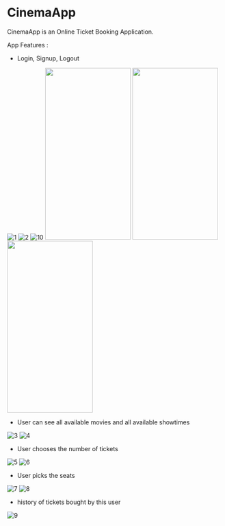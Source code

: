 # CinemaApp
CinemaApp is an Online Ticket Booking Application.

App Features :
- Login, Signup, Logout

![1](https://user-images.githubusercontent.com/35397045/108339896-a7fe3580-71e0-11eb-9e82-486d79e09e02.PNG) ![2](https://user-images.githubusercontent.com/35397045/108340259-0d522680-71e1-11eb-8183-91204d3c766a.PNG) ![10](https://user-images.githubusercontent.com/35397045/108341368-42ab4400-71e2-11eb-983d-12f2d8d7f149.PNG)
<img src="https://user-images.githubusercontent.com/35397045/108339896-a7fe3580-71e0-11eb-9e82-486d79e09e02.PNG" width="200" height="400"> <img src="https://user-images.githubusercontent.com/35397045/108340259-0d522680-71e1-11eb-8183-91204d3c766a.PNG" width="200" height="400"> <img src="https://user-images.githubusercontent.com/35397045/108341368-42ab4400-71e2-11eb-983d-12f2d8d7f149.PNG" width="200" height="400">

- User can see all available movies and all available showtimes

![3](https://user-images.githubusercontent.com/35397045/108340390-35418a00-71e1-11eb-9c25-1da97e1e4140.PNG) ![4](https://user-images.githubusercontent.com/35397045/108340582-68841900-71e1-11eb-9cc4-bc3c1027e45d.PNG)

- User chooses the number of tickets

![5](https://user-images.githubusercontent.com/35397045/108340750-9c5f3e80-71e1-11eb-8b5d-f306493fb5e7.PNG) ![6](https://user-images.githubusercontent.com/35397045/108340852-bac53a00-71e1-11eb-803f-77d693a3148d.PNG)

- User picks the seats

![7](https://user-images.githubusercontent.com/35397045/108340958-d6c8db80-71e1-11eb-9580-7e2ef0e8f63f.PNG) ![8](https://user-images.githubusercontent.com/35397045/108341074-f5c76d80-71e1-11eb-8f40-b75d729ca9ea.PNG)

- history of tickets bought by this user

![9](https://user-images.githubusercontent.com/35397045/108341199-198ab380-71e2-11eb-825c-e3d55bbd5b40.PNG)
